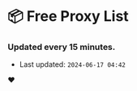 # :package: Free Proxy List
### Updated every 15 minutes.

- Last updated: `2024-06-17 04:42`

:heart:
